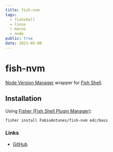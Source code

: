 ```yaml
---
title: fish-nvm
tags:
  - fishshell
  - linux
  - macos
  - node
public: true
date: 2021-05-08
---
```


# fish-nvm

[Node Version Manager](Node%20Version%20Manager.md) wrapper for [Fish Shell](Fish%20Shell.md).

## Installation

Using [Fisher (Fish Shell Plugin Manager)](Fisher%20%28Fish%20Shell%20Plugin%20Manager%29.md):

````
fisher install FabioAntunes/fish-nvm edc/bass
````

### Links

* [GitHub](https://github.com/FabioAntunes/fish-nvm)
